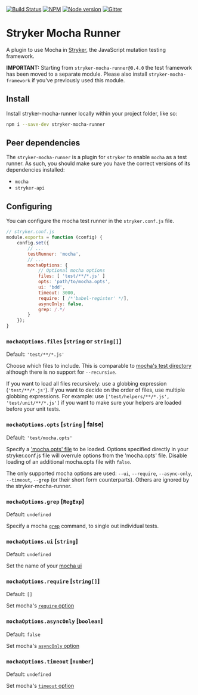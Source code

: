 [![Build Status](https://travis-ci.org/stryker-mutator/stryker.svg?branch=master)](https://travis-ci.org/stryker-mutator/stryker)
[![NPM](https://img.shields.io/npm/dm/stryker-mocha-runner.svg)](https://www.npmjs.com/package/stryker-mocha-runner)
[![Node version](https://img.shields.io/node/v/stryker-mocha-runner.svg)](https://img.shields.io/node/v/stryker-mocha-runner.svg)
[![Gitter](https://badges.gitter.im/stryker-mutator/stryker.svg)](https://gitter.im/stryker-mutator/stryker?utm_source=badge&utm_medium=badge&utm_campaign=pr-badge)

# Stryker Mocha Runner
A plugin to use Mocha in [Stryker](https://stryker-mutator.io), the JavaScript mutation testing framework.

**IMPORTANT:** Starting from `stryker-mocha-runner@0.4.0` the test framework has been moved to a separate module. Please also install `stryker-mocha-framework` if you've previously used this module.

## Install

Install stryker-mocha-runner locally within your project folder, like so:

```bash
npm i --save-dev stryker-mocha-runner
```

## Peer dependencies

The `stryker-mocha-runner` is a plugin for `stryker` to enable `mocha` as a test runner. 
As such, you should make sure you have the correct versions of its dependencies installed:

* `mocha`
* `stryker-api`

## Configuring

You can configure the mocha test runner in the `stryker.conf.js` file.

```javascript
// stryker.conf.js
module.exports = function (config) {
    config.set({
        // ...
        testRunner: 'mocha',
        // ...
        mochaOptions: {
            // Optional mocha options
            files: [ 'test/**/*.js' ]
            opts: 'path/to/mocha.opts',
            ui: 'bdd',
            timeout: 3000,
            require: [ /*'babel-register' */],
            asyncOnly: false,
            grep: /.*/
        }
    });
}
```

### `mochaOptions.files` [`string` or `string[]`]

Default: `'test/**/*.js'`

Choose which files to include. This is comparable to [mocha's test directory](https://mochajs.org/#the-test-directory) although there is no support for `--recursive`.

If you want to load all files recursively: use a globbing expression (`'test/**/*.js'`). If you want to decide on the order of files, use multiple globbing expressions. For example: use `['test/helpers/**/*.js', 'test/unit/**/*.js']` if you want to make sure your helpers are loaded before your unit tests.

### `mochaOptions.opts` [`string` | false]

Default: `'test/mocha.opts'`

Specify a ['mocha.opts' file](https://mochajs.org/#mochaopts) to be loaded. Options specified directly in your stryker.conf.js file will overrule options from the 'mocha.opts' file. Disable loading of an additional mocha.opts file with `false`.

The only supported mocha options are used: `--ui`, `--require`, `--async-only`, `--timeout`, `--grep` (or their short form counterparts). Others are ignored by the stryker-mocha-runner.

### `mochaOptions.grep` [`RegExp`]

Default: `undefined`

Specify a mocha [`grep`](https://mochajs.org/#grep) command, to single out individual tests.

### `mochaOptions.ui` [`string`]

Default: `undefined`

Set the name of your [mocha ui](https://mochajs.org/#-u---ui-name)

### `mochaOptions.require` [`string[]`]

Default: `[]`

Set mocha's [`require` option](https://mochajs.org/#-r---require-module-name)

### `mochaOptions.asyncOnly` [`boolean`]

Default: `false`

Set mocha's [`asyncOnly` option](https://mochajs.org/#usage)

### `mochaOptions.timeout` [`number`]

Default: `undefined`

Set mocha's [`timeout` option](https://mochajs.org/#-t---timeout-ms)